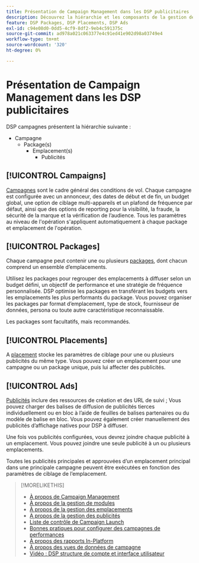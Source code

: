 ```yaml
---
title: Présentation de Campaign Management dans les DSP publicitaires
description: Découvrez la hiérarchie et les composants de la gestion de campagne.
feature: DSP Packages, DSP Placements, DSP Ads
exl-id: c94e08d0-0dd5-4cf9-8df2-9eb4c591375c
source-git-commit: ad978a021c063377e4c91ed41e902d98a03749e4
workflow-type: tm+mt
source-wordcount: '320'
ht-degree: 0%

---
```


# Présentation de Campaign Management dans les DSP publicitaires

DSP campagnes présentent la hiérarchie suivante :

* Campagne
   * Package(s)
      * Emplacement(s)
         * Publicités

<!-- Do clients think in terms of insertion orders? If yes, then work in the following info.:
In Advertising DSP, an insertion order is represented as a campaign, and line items are represented as packages. Each package will include placements, which can use different strategies and tactics to deliver the line item requirements.
-->

## [!UICONTROL Campaigns]

[Campagnes](/help/dsp/campaign-management/campaigns/campaign-about.md) sont le cadre général des conditions de vol. Chaque campagne est configurée avec un annonceur, des dates de début et de fin, un budget global, une option de ciblage multi-appareils et un plafond de fréquence par défaut, ainsi que des options de reporting pour la visibilité, la fraude, la sécurité de la marque et la vérification de l’audience. Tous les paramètres au niveau de l&#39;opération s&#39;appliquent automatiquement à chaque package et emplacement de l&#39;opération.

## [!UICONTROL Packages]

Chaque campagne peut contenir une ou plusieurs [packages](/help/dsp/campaign-management/packages/package-about.md), dont chacun comprend un ensemble d’emplacements.

Utilisez les packages pour regrouper des emplacements à diffuser selon un budget défini, un objectif de performance et une stratégie de fréquence personnalisée. DSP optimise les packages en transférant les budgets vers les emplacements les plus performants du package. Vous pouvez organiser les packages par format d’emplacement, type de stock, fournisseur de données, persona ou toute autre caractéristique reconnaissable.

Les packages sont facultatifs, mais recommandés.

## [!UICONTROL Placements]

A [placement](/help/dsp/campaign-management/placements/placement-about.md) stocke les paramètres de ciblage pour une ou plusieurs publicités du même type. Vous pouvez créer un emplacement pour une campagne ou un package unique, puis lui affecter des publicités.

## [!UICONTROL Ads]

[Publicités](/help/dsp/campaign-management/ads/ad-about.md) inclure des ressources de création et des URL de suivi ; Vous pouvez charger des balises de diffusion de publicités tierces individuellement ou en bloc à l’aide de feuilles de balises partenaires ou du modèle de balise en bloc. Vous pouvez également créer manuellement des publicités d’affichage natives pour DSP à diffuser.

Une fois vos publicités configurées, vous devrez joindre chaque publicité à un emplacement. Vous pouvez joindre une seule publicité à un ou plusieurs emplacements.

Toutes les publicités principales et approuvées d’un emplacement principal dans une principale campagne peuvent être exécutées en fonction des paramètres de ciblage de l’emplacement.

>[!MORELIKETHIS]
>
>* [À propos de Campaign Management](/help/dsp/campaign-management/campaigns/campaign-about.md)
>* [À propos de la gestion de modules](/help/dsp/campaign-management/packages/package-about.md)
>* [À propos de la gestion des emplacements](/help/dsp/campaign-management/placements/placement-about.md)
>* [A propos de la gestion des publicités](/help/dsp/campaign-management/ads/ad-about.md)
>* [Liste de contrôle de Campaign Launch](/help/dsp/campaign-management/campaign-launch-checklist.md)
>* [Bonnes pratiques pour configurer des campagnes de performances](/help/dsp/optimization/campaign-best-practices-performance.md)
>* [À propos des rapports In-Platform](/help/dsp/campaign-management/reports/campaign-reports-about.md)
>* [À propos des vues de données de campagne](/help/dsp/campaign-management/reports/campaign-data-views-about.md)
>* [Vidéo : DSP structure de compte et interface utilisateur](https://experienceleague.adobe.com/docs/advertising-cloud-learn/tutorials/dsp/ui.html)


